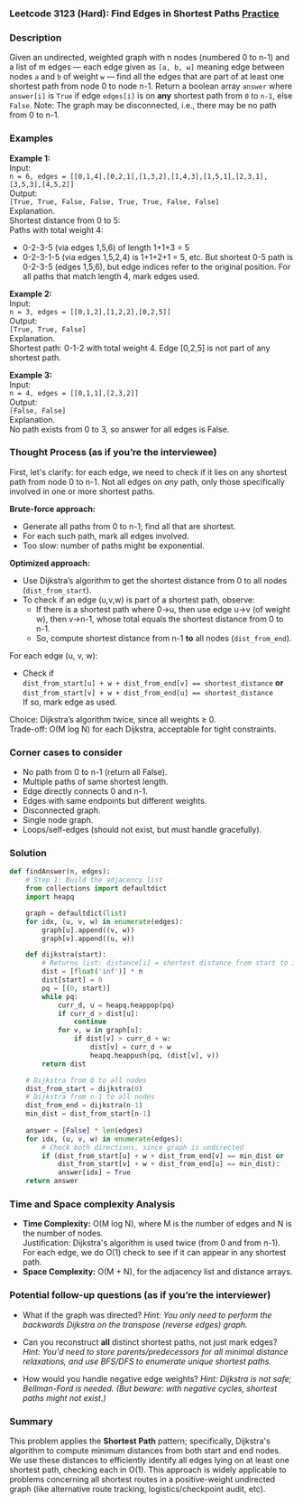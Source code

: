 ### Leetcode 3123 (Hard): Find Edges in Shortest Paths [Practice](https://leetcode.com/problems/find-edges-in-shortest-paths)

### Description  
Given an undirected, weighted graph with n nodes (numbered 0 to n-1) and a list of m edges — each edge given as `[a, b, w]` meaning edge between nodes `a` and `b` of weight `w` — find all the edges that are part of at least one shortest path from node 0 to node n-1. 
Return a boolean array `answer` where `answer[i]` is `True` if edge `edges[i]` is on **any** shortest path from `0` to `n-1`, else `False`.
Note: The graph may be disconnected, i.e., there may be no path from 0 to n-1.

### Examples  

**Example 1:**  
Input:  
``n = 6, edges = [[0,1,4],[0,2,1],[1,3,2],[1,4,3],[1,5,1],[2,3,1],[3,5,3],[4,5,2]]``  
Output:  
``[True, True, False, False, True, True, False, False]``  
Explanation.  
Shortest distance from 0 to 5:  
Paths with total weight 4:  
- 0-2-3-5 (via edges 1,5,6) of length 1+1+3 = 5  
- 0-2-3-1-5 (via edges 1,5,2,4) is 1+1+2+1 = 5, etc.
But shortest 0-5 path is 0-2-3-5 (edges 1,5,6), but edge indices refer to the original position. For all paths that match length 4, mark edges used.

**Example 2:**  
Input:  
``n = 3, edges = [[0,1,2],[1,2,2],[0,2,5]]``  
Output:  
``[True, True, False]``  
Explanation.  
Shortest path: 0-1-2 with total weight 4. Edge [0,2,5] is not part of any shortest path.

**Example 3:**  
Input:  
``n = 4, edges = [[0,1,1],[2,3,2]]``  
Output:  
``[False, False]``  
Explanation.  
No path exists from 0 to 3, so answer for all edges is False.

### Thought Process (as if you’re the interviewee)  

First, let's clarify: for each edge, we need to check if it lies on any shortest path from node 0 to n-1. Not all edges on *any* path, only those specifically involved in one or more shortest paths.

**Brute-force approach:**  
- Generate all paths from 0 to n-1; find all that are shortest.
- For each such path, mark all edges involved.
- Too slow: number of paths might be exponential.

**Optimized approach:**  
- Use Dijkstra’s algorithm to get the shortest distance from 0 to all nodes (`dist_from_start`).
- To check if an edge (u,v,w) is part of a shortest path, observe:
    - If there is a shortest path where 0→u, then use edge u→v (of weight w), then v→n-1, whose total equals the shortest distance from 0 to n-1.
    - So, compute shortest distance from n-1 **to** all nodes (`dist_from_end`).

For each edge (u, v, w):
- Check if  
   `dist_from_start[u] + w + dist_from_end[v] == shortest_distance`
   **or**
   `dist_from_start[v] + w + dist_from_end[u] == shortest_distance`  
   If so, mark edge as used.

Choice: Dijkstra’s algorithm twice, since all weights ≥ 0.  
Trade-off: O(M log N) for each Dijkstra, acceptable for tight constraints.

### Corner cases to consider  
- No path from 0 to n-1 (return all False).
- Multiple paths of same shortest length.
- Edge directly connects 0 and n-1.
- Edges with same endpoints but different weights.
- Disconnected graph.
- Single node graph.
- Loops/self-edges (should not exist, but must handle gracefully).

### Solution

```python
def findAnswer(n, edges):
    # Step 1: Build the adjacency list
    from collections import defaultdict
    import heapq

    graph = defaultdict(list)
    for idx, (u, v, w) in enumerate(edges):
        graph[u].append((v, w))
        graph[v].append((u, w))

    def dijkstra(start):
        # Returns list: distance[i] = shortest distance from start to i
        dist = [float('inf')] * n
        dist[start] = 0
        pq = [(0, start)]
        while pq:
            curr_d, u = heapq.heappop(pq)
            if curr_d > dist[u]:
                continue
            for v, w in graph[u]:
                if dist[v] > curr_d + w:
                    dist[v] = curr_d + w
                    heapq.heappush(pq, (dist[v], v))
        return dist

    # Dijkstra from 0 to all nodes
    dist_from_start = dijkstra(0)
    # Dijkstra from n-1 to all nodes
    dist_from_end = dijkstra(n-1)
    min_dist = dist_from_start[n-1]
    
    answer = [False] * len(edges)
    for idx, (u, v, w) in enumerate(edges):
        # Check both directions, since graph is undirected
        if (dist_from_start[u] + w + dist_from_end[v] == min_dist or
            dist_from_start[v] + w + dist_from_end[u] == min_dist):
            answer[idx] = True
    return answer
```

### Time and Space complexity Analysis  

- **Time Complexity:** O(M log N), where M is the number of edges and N is the number of nodes.  
  Justification: Dijkstra's algorithm is used twice (from 0 and from n-1). For each edge, we do O(1) check to see if it can appear in any shortest path.
- **Space Complexity:** O(M + N), for the adjacency list and distance arrays.

### Potential follow-up questions (as if you’re the interviewer)  

- What if the graph was directed?
  *Hint: You only need to perform the backwards Dijkstra on the transpose (reverse edges) graph.*

- Can you reconstruct **all** distinct shortest paths, not just mark edges?
  *Hint: You'd need to store parents/predecessors for all minimal distance relaxations, and use BFS/DFS to enumerate unique shortest paths.*

- How would you handle negative edge weights?
  *Hint: Dijkstra is not safe; Bellman-Ford is needed. (But beware: with negative cycles, shortest paths might not exist.)*

### Summary
This problem applies the **Shortest Path** pattern; specifically, Dijkstra's algorithm to compute minimum distances from both start and end nodes. We use these distances to efficiently identify all edges lying on at least one shortest path, checking each in O(1). This approach is widely applicable to problems concerning all shortest routes in a positive-weight undirected graph (like alternative route tracking, logistics/checkpoint audit, etc).